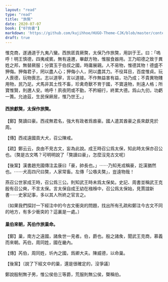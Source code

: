 ```yaml
---
layout: "read"
type: "read"
title: "旅獒"
date: 2020-07-07
book: ["07尙書"]
markdown: 'https://github.com/kujihhoe/HUGO-Theme-CJK/blob/master/content/read/07-尙書/033-旅獒.md'
draft: true
---
```


惟克商，遂通道于九夷八蠻。西旅厎貢厥獒，太保乃作<v>旅獒</v>，用訓于王。曰：「嗚呼！明王慎德，四夷咸賓。無有遠邇，畢獻方物，惟服食器用。王乃昭德之致于異姓之邦，無替厥服；分寶玉于伯叔之國，時庸展親。人不易物，惟德其物！德盛不狎侮。狎侮君子，罔以盡人心；狎侮小人，罔以盡其力。不役耳目，百度惟貞。玩人喪德，玩物喪志。志以道寧，言以道接。不作無益害有益，功乃成；不貴異物賤用物，民乃足。犬馬非其土性不畜，珍禽奇獸不育于國，不寶遠物，則遠人格；所寶惟賢，則邇人安。嗚呼！夙夜罔或不勤，不矜細行，終累大德。爲山九仞，功虧一簣。允迪茲，生民保厥居，惟乃世王。」

#### 西旅獻獒，太保作<v>旅獒</v>。

【鄭】獒讀曰豪。西戎無君名，強大有政者爲酋豪。國人遣其酋豪之長來獻見於周。

【傳】西戎遠國貢大犬，召公陳戒。

【疏】鄭云云，良由不見古文，妄為此說。成王時召公爲太保，知此時太保亦召公也。〔獒是古文嗎？可明明說了「獒讀曰豪」，怎麼沒見古文呢〕

【後案】<v>漢書</v><v>趙充國傳</v>注孟康曰「豪，帥長也。」⋯⋯乃知羌戎稱豪，訖漢猶然也。⋯⋯犬高四尺曰獒，人家常畜。<v>左傳</v>「公嗾夫獒」，豈遠物哉！

<v>燕召公世家</v>成王時，召公爲三公。則知武王時未爲太保矣。<v>史記</v>、<v>周書</v>並稱武王克殷有召公奭，不言太保。言太保自成王幼在襁褓中，召公爲太保始，見賈誼<v>新書</v>⋯⋯史家記事，多以其人所終之官言之。

〔如果我們探討一下經注中的今古文衝突的問題，找出所有孔疏和鄭注今古文不同的地方，有多少衝突的？這裏是一處。〕

#### 巢伯來朝，芮伯作<v>旅巢命</v>。

【鄭】巢，南方之遠國，諸矦世一見者。伯，爵也。殷之諸矦，聞武王克商，慕義而來朝。芮伯，周同姓，國在畿內。

【傳】芮伯，周同姓，圻內之國，爲卿大夫。陳威德，以命巢。

【後案】〔說了下經文中的巢，還是很確定的，沒爭議〕

鄭說殷制無子男，惟公侯伯三等爵，荒服則無公侯，槩稱伯。
